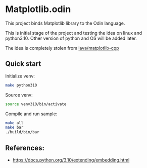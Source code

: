 # Matplotlib.odin

This project binds Matplotlib library to the Odin language.

This is initial stage of the project and testing the idea on linux and python3.10. Other version of python and OS will be added later.

The idea is completely stolen from [lava/matplotlib-cpp](https://github.com/lava/matplotlib-cpp)

## Quick start

Initialize venv:
```bash
make python310
```

Source venv:
```bash
source venv310/bin/activate
```

Compile and run sample:
```bash
make all
make bar
./build/bin/bar
```

## References:
- https://docs.python.org/3.10/extending/embedding.html